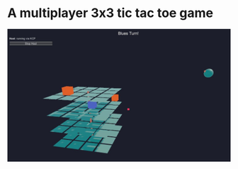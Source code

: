 # A multiplayer 3x3 tic tac toe game

![alt text](https://github.com/Ruan191/3D-TicTacToe/blob/main/3D_TicTacToe.JPG "3D_TicTacToe")
